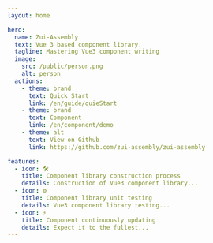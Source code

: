 ```yaml
---
layout: home

hero:
  name: Zui-Assembly
  text: Vue 3 based component library.
  tagline: Mastering Vue3 component writing
  image:
    src: /public/person.png
    alt: person
  actions:
    - theme: brand
      text: Quick Start
      link: /en/guide/quieStart
    - theme: brand
      text: Component
      link: /en/component/demo
    - theme: alt
      text: View on Github
      link: https://github.com/zui-assembly/zui-assembly

features:
  - icon: 🛠️
    title: Component library construction process
    details: Construction of Vue3 component library...
  - icon: ⚙️
    title: Component library unit testing
    details: Vue3 component library testing...
  - icon: ⚡️
    title: Component continuously updating
    details: Expect it to the fullest...
---
```

